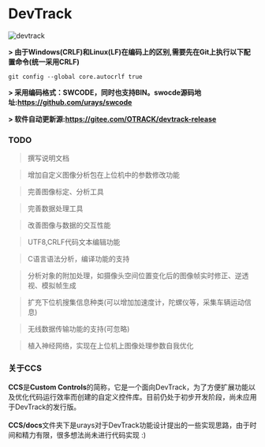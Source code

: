 # DevTrack

![devtrack](https://i.loli.net/2020/11/19/dxtEWoUV3guy7ez.png)


**> 由于Windows(CRLF)和Linux(LF)在编码上的区别,需要先在Git上执行以下配置命令(统一采用CRLF)**

```
git config --global core.autocrlf true
```

**> 采用编码格式：SWCODE，同时也支持BIN。swocde源码地址:https://github.com/urays/swcode**


**> 软件自动更新源:https://gitee.com/OTRACK/devtrack-release**


### TODO

> 撰写说明文档

> 增加自定义图像分析包在上位机中的参数修改功能

> 完善图像标定、分析工具

> 完善数据处理工具

> 改善图像与数据的交互性能

> UTF8,CRLF代码文本编辑功能

> C语言语法分析，编译功能的支持

> 分析对象的附加处理，如摄像头空间位置变化后的图像帧实时修正、逆透视、模拟帧生成

> 扩充下位机搜集信息种类(可以增加加速度计，陀螺仪等，采集车辆运动信息)

> 无线数据传输功能的支持(可忽略)

> 植入神经网络，实现在上位机上图像处理参数自我优化


### 关于CCS

**CCS**是**Custom Controls**的简称，它是一个面向DevTrack，为了方便扩展功能以及优化代码运行效率而创建的自定义控件库。目前仍处于初步开发阶段，尚未应用于DevTrack的发行版。<br><br>**CCS/docs**文件夹下是urays对于DevTrack功能设计提出的一些实现思路，由于时间和精力有限，很多想法尚未进行代码实现 :)

